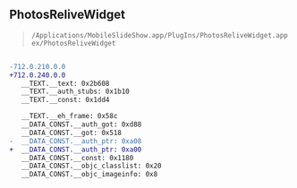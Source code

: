 ## PhotosReliveWidget

> `/Applications/MobileSlideShow.app/PlugIns/PhotosReliveWidget.appex/PhotosReliveWidget`

```diff

-712.0.210.0.0
+712.0.240.0.0
   __TEXT.__text: 0x2b608
   __TEXT.__auth_stubs: 0x1b10
   __TEXT.__const: 0x1dd4

   __TEXT.__eh_frame: 0x58c
   __DATA_CONST.__auth_got: 0xd88
   __DATA_CONST.__got: 0x518
-  __DATA_CONST.__auth_ptr: 0xa08
+  __DATA_CONST.__auth_ptr: 0xa00
   __DATA_CONST.__const: 0x1180
   __DATA_CONST.__objc_classlist: 0x20
   __DATA_CONST.__objc_imageinfo: 0x8

```
